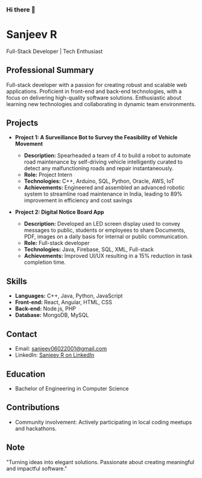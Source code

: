 ### Hi there 👋

# Sanjeev R
Full-Stack Developer | Tech Enthusiast

## Professional Summary
Full-stack developer with a passion for creating robust and scalable web applications. Proficient in front-end and back-end technologies, with a focus on delivering high-quality software solutions. Enthusiastic about learning new technologies and collaborating in dynamic team environments.

## Projects
- **Project 1: A Surveillance Bot to Survey the Feasibility of Vehicle Movement**
  - **Description:** Spearheaded a team of 4 to build a robot to automate road maintenance by self-driving vehicle intelligently curated to detect any malfunctioning roads and repair instantaneously. 
  - **Role:** Project Intern
  - **Technologies:** C++, Arduino, SQL, Python, Oracle, AWS, IoT
  - **Achievements:** Engineered and assembled an advanced robotic system to streamline road maintenance in India, leading to 89% improvement in efficiency and cost savings

- **Project 2: Digital Notice Board App**
  - **Description:** Developed an LED screen display used to convey messages to public, students or employees to share Documents, PDF, images on a daily basis for internal or public communication.
  - **Role:** Full-stack developer
  - **Technologies:** Java, Firebase, SQL, XML, Full-stack
  - **Achievements:** Improved UI/UX resulting in a 15% reduction in task completion time.

## Skills
- **Languages:** C++, Java, Python, JavaScript
- **Front-end:** React, Angular, HTML, CSS
- **Back-end:** Node.js, PHP
- **Database:** MongoDB, MySQL

## Contact
- Email: sanjeev06022001@gmail.com
- LinkedIn: [Sanjeev R on LinkedIn](https://www.linkedin.com/in/sanjeev-r-5806831b2/)

## Education
- Bachelor of Engineering in Computer Science

## Contributions
- Community involvement: Actively participating in local coding meetups and hackathons.

## Note
"Turning ideas into elegant solutions. Passionate about creating meaningful and impactful software."




